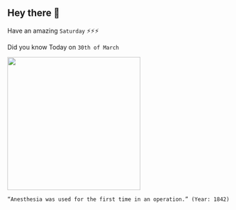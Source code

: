 ## Hey there 👋
Have an amazing `Saturday` ⚡⚡⚡

Did you know Today on `30th of March`
 
 [<img src="https://images.theconversation.com/files/265132/original/file-20190321-93060-1qbsng1.jpg?ixlib=rb-1.1.0&q=45&auto=format&w=1200&h=900.0&fit=crop" width="300" />](https://theconversation.com/the-surprising-and-long-story-of-the-first-use-of-ether-in-surgery-113340#:~:text=The%20date%20was%20March%2030,surgery%20on%20a%20patient's%20neck.) 
 ```
“Anesthesia was used for the first time in an operation.” (Year: 1842)
```
